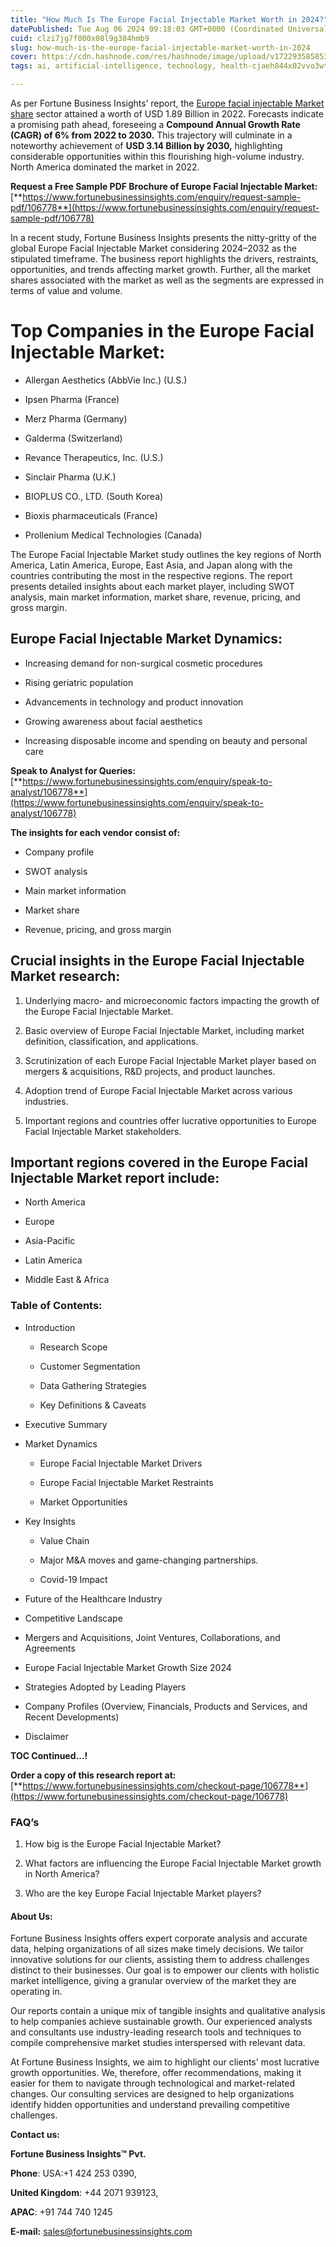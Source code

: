 ```yaml
---
title: "How Much Is The Europe Facial Injectable Market Worth in 2024?"
datePublished: Tue Aug 06 2024 09:18:03 GMT+0000 (Coordinated Universal Time)
cuid: clzi7jg7f000x08l9g384hmb9
slug: how-much-is-the-europe-facial-injectable-market-worth-in-2024
cover: https://cdn.hashnode.com/res/hashnode/image/upload/v1722935858536/de3c4181-dc0c-4ea3-a609-03155ce62eda.jpeg
tags: ai, artificial-intelligence, technology, health-cjaeh844x02vvo3wtj5r2s75q, healthcare

---
```


As per Fortune Business Insights’ report, the [Europe facial injectable Market share](https://www.fortunebusinessinsights.com/europe-facial-injectable-market-106778) sector attained a worth of USD 1.89 Billion in 2022. Forecasts indicate a promising path ahead, foreseeing a **Compound Annual Growth Rate (CAGR) of 6% from 2022 to 2030.** This trajectory will culminate in a noteworthy achievement of **USD 3.14 Billion by 2030,** highlighting considerable opportunities within this flourishing high-volume industry. North America dominated the market in 2022.

**Request a Free Sample PDF Brochure of Europe Facial Injectable Market:** [**https://www.fortunebusinessinsights.com/enquiry/request-sample-pdf/106778**](https://www.fortunebusinessinsights.com/enquiry/request-sample-pdf/106778)

In a recent study, Fortune Business Insights presents the nitty-gritty of the global Europe Facial Injectable Market considering 2024–2032 as the stipulated timeframe. The business report highlights the drivers, restraints, opportunities, and trends affecting market growth. Further, all the market shares associated with the market as well as the segments are expressed in terms of value and volume.

# **Top Companies in the Europe Facial Injectable Market:**

* Allergan Aesthetics (AbbVie Inc.) (U.S.)
    
* Ipsen Pharma (France)
    
* Merz Pharma (Germany)
    
* Galderma (Switzerland)
    
* Revance Therapeutics, Inc. (U.S.)
    
* Sinclair Pharma (U.K.)
    
* BIOPLUS CO., LTD. (South Korea)
    
* Bioxis pharmaceuticals (France)
    
* Prollenium Medical Technologies (Canada)
    

The Europe Facial Injectable Market study outlines the key regions of North America, Latin America, Europe, East Asia, and Japan along with the countries contributing the most in the respective regions. The report presents detailed insights about each market player, including SWOT analysis, main market information, market share, revenue, pricing, and gross margin.

## Europe Facial Injectable Market **Dynamics**:

* Increasing demand for non-surgical cosmetic procedures
    
* Rising geriatric population
    
* Advancements in technology and product innovation
    
* Growing awareness about facial aesthetics
    
* Increasing disposable income and spending on beauty and personal care
    

**Speak to Analyst for Queries:** [**https://www.fortunebusinessinsights.com/enquiry/speak-to-analyst/106778**](https://www.fortunebusinessinsights.com/enquiry/speak-to-analyst/106778)

**The insights for each vendor consist of:**

* Company profile
    
* SWOT analysis
    
* Main market information
    
* Market share
    
* Revenue, pricing, and gross margin
    

## **Crucial insights in the Europe Facial Injectable Market research:**

1. Underlying macro- and microeconomic factors impacting the growth of the Europe Facial Injectable Market.
    
2. Basic overview of Europe Facial Injectable Market, including market definition, classification, and applications.
    
3. Scrutinization of each Europe Facial Injectable Market player based on mergers & acquisitions, R&D projects, and product launches.
    
4. Adoption trend of Europe Facial Injectable Market across various industries.
    
5. Important regions and countries offer lucrative opportunities to Europe Facial Injectable Market stakeholders.
    

## **Important regions covered in the Europe Facial Injectable Market report include:**

* North America
    
* Europe
    
* Asia-Pacific
    
* Latin America
    
* Middle East & Africa
    

### **Table of Contents:**

* Introduction
    
    * Research Scope
        
    * Customer Segmentation
        
    * Data Gathering Strategies
        
    * Key Definitions & Caveats
        
* Executive Summary
    
* Market Dynamics
    
    * Europe Facial Injectable Market Drivers
        
    * Europe Facial Injectable Market Restraints
        
    * Market Opportunities
        
* Key Insights
    
    * Value Chain
        
    * Major M&A moves and game-changing partnerships.
        
    * Covid-19 Impact
        
* Future of the Healthcare Industry
    
* Competitive Landscape
    
* Mergers and Acquisitions, Joint Ventures, Collaborations, and Agreements
    
* Europe Facial Injectable Market Growth Size 2024
    
* Strategies Adopted by Leading Players
    
* Company Profiles (Overview, Financials, Products and Services, and Recent Developments)
    
* Disclaimer
    

**TOC Continued…!**

**Order a copy of this research report at:** [**https://www.fortunebusinessinsights.com/checkout-page/106778**](https://www.fortunebusinessinsights.com/checkout-page/106778)

### **FAQ’s**

1. How big is the Europe Facial Injectable Market?
    
2. What factors are influencing the Europe Facial Injectable Market growth in North America?
    
3. Who are the key Europe Facial Injectable Market players?
    

#### **About Us:**

Fortune Business Insights offers expert corporate analysis and accurate data, helping organizations of all sizes make timely decisions. We tailor innovative solutions for our clients, assisting them to address challenges distinct to their businesses. Our goal is to empower our clients with holistic market intelligence, giving a granular overview of the market they are operating in.

Our reports contain a unique mix of tangible insights and qualitative analysis to help companies achieve sustainable growth. Our experienced analysts and consultants use industry-leading research tools and techniques to compile comprehensive market studies interspersed with relevant data.

At Fortune Business Insights, we aim to highlight our clients' most lucrative growth opportunities. We, therefore, offer recommendations, making it easier for them to navigate through technological and market-related changes. Our consulting services are designed to help organizations identify hidden opportunities and understand prevailing competitive challenges.

**Contact us:**

**Fortune Business Insights™ Pvt.**

**Phone**: USA:+1 424 253 0390,

**United Kingdom**: +44 2071 939123,

**APAC**: +91 744 740 1245

**E-mail:** [sales@fortunebusinessinsights.com](mailto:sales@fortunebusinessinsights.com)